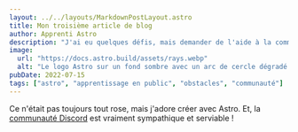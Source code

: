 ```yaml
---
layout: ../../layouts/MarkdownPostLayout.astro
title: Mon troisième article de blog
author: Apprenti Astro
description: "J'ai eu quelques défis, mais demander de l'aide à la communauté m'a vraiment aidé !"
image:
  url: "https://docs.astro.build/assets/rays.webp"
  alt: "Le logo Astro sur un fond sombre avec un arc de cercle dégradé violet."
pubDate: 2022-07-15
tags: ["astro", "apprentissage en public", "obstacles", "communauté"]
---
```


Ce n'était pas toujours tout rose, mais j'adore créer avec Astro. Et, la [communauté Discord](https://astro.build/chat) est vraiment sympathique et serviable !
